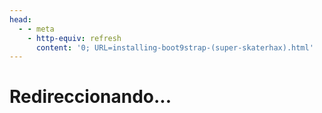 ```yaml
---
head:
  - - meta
    - http-equiv: refresh
      content: '0; URL=installing-boot9strap-(super-skaterhax).html'
---
```


# Redireccionando...
